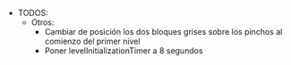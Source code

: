 - TODOS:
    - Otros:
        - Cambiar de posición los dos bloques grises sobre los pinchos al comienzo del primer nivel
        - Poner levelInitializationTimer a 8 segundos